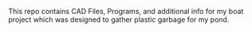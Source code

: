 This repo contains CAD Files, Programs, and additional info for my boat project which was designed to gather plastic garbage for my pond.
